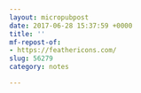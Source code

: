 ```yaml
---
layout: micropubpost
date: 2017-06-28 15:37:59 +0000
title: ''
mf-repost-of:
- https://feathericons.com/
slug: 56279
category: notes

---
```

